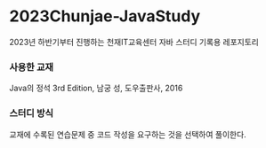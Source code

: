 # 2023Chunjae-JavaStudy
2023년 하반기부터 진행하는 천재IT교육센터 자바 스터디 기록용 레포지토리

### 사용한 교재
Java의 정석 3rd Edition, 남궁 성, 도우출판사, 2016

### 스터디 방식
교재에 수록된 연습문제 중 코드 작성을 요구하는 것을 선택하여 풀이한다.
